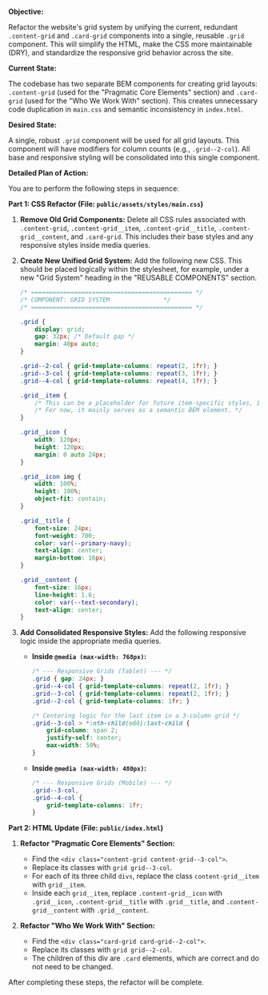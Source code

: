 **Objective:**

Refactor the website's grid system by unifying the current, redundant `.content-grid` and `.card-grid` components into a single, reusable `.grid` component. This will simplify the HTML, make the CSS more maintainable (DRY), and standardize the responsive grid behavior across the site.

**Current State:**

The codebase has two separate BEM components for creating grid layouts: `.content-grid` (used for the "Pragmatic Core Elements" section) and `.card-grid` (used for the "Who We Work With" section). This creates unnecessary code duplication in `main.css` and semantic inconsistency in `index.html`.

**Desired State:**

A single, robust `.grid` component will be used for all grid layouts. This component will have modifiers for column counts (e.g., `.grid--2-col`). All base and responsive styling will be consolidated into this single component.

**Detailed Plan of Action:**

You are to perform the following steps in sequence:

**Part 1: CSS Refactor (File: `public/assets/styles/main.css`)**

1.  **Remove Old Grid Components:** Delete all CSS rules associated with `.content-grid`, `.content-grid__item`, `.content-grid__title`, `.content-grid__content`, and `.card-grid`. This includes their base styles and any responsive styles inside media queries.

2.  **Create New Unified Grid System:** Add the following new CSS. This should be placed logically within the stylesheet, for example, under a new "Grid System" heading in the "REUSABLE COMPONENTS" section.

    ```css
    /* ============================================= */
    /* COMPONENT: GRID SYSTEM               */
    /* ============================================= */

    .grid {
        display: grid;
        gap: 32px; /* Default gap */
        margin: 40px auto;
    }
    
    .grid--2-col { grid-template-columns: repeat(2, 1fr); }
    .grid--3-col { grid-template-columns: repeat(3, 1fr); }
    .grid--4-col { grid-template-columns: repeat(4, 1fr); }

    .grid__item {
        /* This can be a placeholder for future item-specific styles, if any. */
        /* For now, it mainly serves as a semantic BEM element. */
    }

    .grid__icon {
        width: 120px;
        height: 120px;
        margin: 0 auto 24px;
    }

    .grid__icon img {
        width: 100%;
        height: 100%;
        object-fit: contain;
    }
    
    .grid__title {
        font-size: 24px;
        font-weight: 700;
        color: var(--primary-navy);
        text-align: center;
        margin-bottom: 16px;
    }
    
    .grid__content {
        font-size: 16px;
        line-height: 1.6;
        color: var(--text-secondary);
        text-align: center;
    }
    ```

3.  **Add Consolidated Responsive Styles:** Add the following responsive logic inside the appropriate media queries.

    *   **Inside `@media (max-width: 768px)`:**
        ```css
        /* --- Responsive Grids (Tablet) --- */
        .grid { gap: 24px; }
        .grid--4-col { grid-template-columns: repeat(2, 1fr); }
        .grid--3-col { grid-template-columns: repeat(2, 1fr); }
        .grid--2-col { grid-template-columns: 1fr; }

        /* Centering logic for the last item in a 3-column grid */
        .grid--3-col > *:nth-child(odd):last-child {
            grid-column: span 2;
            justify-self: center;
            max-width: 50%;
        }
        ```

    *   **Inside `@media (max-width: 480px)`:**
        ```css
        /* --- Responsive Grids (Mobile) --- */
        .grid--3-col,
        .grid--4-col {
            grid-template-columns: 1fr;
        }
        ```

**Part 2: HTML Update (File: `public/index.html`)**

1.  **Refactor "Pragmatic Core Elements" Section:**
    *   Find the `<div class="content-grid content-grid--3-col">`.
    *   Replace its classes with `grid grid--3-col`.
    *   For each of its three child `divs`, replace the class `content-grid__item` with `grid__item`.
    *   Inside each `grid__item`, replace `.content-grid__icon` with `.grid__icon`, `.content-grid__title` with `.grid__title`, and `.content-grid__content` with `.grid__content`.

2.  **Refactor "Who We Work With" Section:**
    *   Find the `<div class="card-grid card-grid--2-col">`.
    *   Replace its classes with `grid grid--2-col`.
    *   The children of this div are `.card` elements, which are correct and do not need to be changed.

After completing these steps, the refactor will be complete. 